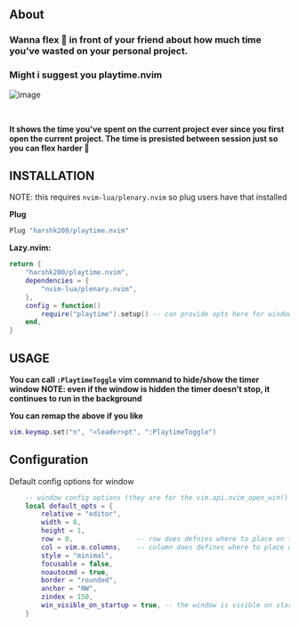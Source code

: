 ## About
### Wanna flex 💪 in front of your friend about how much time you've wasted on your personal project.
### Might i suggest you playtime.nvim
![image](https://github.com/user-attachments/assets/a6c426ca-e681-4faa-92dd-45b190da0c89)

<br/>

**It shows the time you've spent on the current project ever since you first open the current project. The time is presisted between session just so you can flex harder 💪**

## INSTALLATION

NOTE: this requires `nvim-lua/plenary.nvim` so plug users have that installed

**Plug**
```lua
Plug "harshk200/playtime.nvim"
```


**Lazy.nvim:**
```lua
return {
	"harshk200/playtime.nvim",
	dependencies = {
		"nvim-lua/plenary.nvim",
	},
	config = function()
		require("playtime").setup() -- can provide opts here for window ui configuration listed in the section below
	end,
}
```

## USAGE
**You can call `:PlaytimeToggle` vim command to hide/show the timer window**
**NOTE: even if the window is hidden the timer doesn't stop, it continues to run in the background**

**You can remap the above if you like**
```lua
vim.keymap.set("n", "<leader>pt", ":PlaytimeToggle")
```

## Configuration
Default config options for window
```lua
    -- window config options (they are for the vim.api.nvim_open_win() so you can provide anything you want for your styling)
    local default_opts = {
        relative = "editor",
        width = 8,
        height = 1,
        row = 0,                -- row does defnies where to place on the y axis
        col = vim.o.columns,    -- column does defines where to place on the x axis
        style = "minimal",
        focusable = false,
        noautocmd = true,
        border = "rounded",
        anchor = "NW",
        zindex = 150,
        win_visible_on_startup = true, -- the window is visible on startup by default
    }
```
